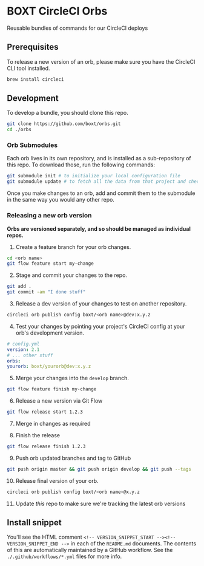 # BOXT CircleCI Orbs

Reusable bundles of commands for our CircleCI deploys

## Prerequisites

To release a new version of an orb, please make sure you have the CircleCI CLI tool installed.

```sh
brew install circleci
```

## Development

To develop a bundle, you should clone this repo.

```sh
git clone https://github.com/boxt/orbs.git
cd ./orbs
```

### Orb Submodules

Each orb lives in its own repository, and is installed as a sub-repository of this repo. To download those, run the following commands:

```sh
git submodule init # to initialize your local configuration file
git submodule update # to fetch all the data from that project and check out the appropriate commit
```

Once you make changes to an orb, add and commit them to the submodule in the same way you would any other repo.

### Releasing a new orb version

**Orbs are versioned separately, and so should be managed as individual repos.**

1) Create a feature branch for your orb changes.

```sh
cd <orb name>
git flow feature start my-change
```

2) Stage and commit your changes to the repo.

```sh
git add .
git commit -am "I done stuff"
```

3) Release a dev version of your changes to test on another repository.

```sh
circleci orb publish config boxt/<orb name>@dev:x.y.z
```

4) Test your changes by pointing your project's CircleCI config at your orb's development version.

``` yml
# config.yml
version: 2.1
# ... other stuff
orbs:
yourorb: boxt/yourorb@dev:x.y.z
```

5) Merge your changes into the `develop` branch.

```sh
git flow feature finish my-change
```

6) Release a new version via Git Flow

```sh
git flow release start 1.2.3
```

7) Merge in changes as required

8) Finish the release

```sh
git flow release finish 1.2.3
```

9) Push orb updated branches and tag to GitHub

```sh
git push origin master && git push origin develop && git push --tags
```

10) Release final version of your orb.

```sh
circleci orb publish config boxt/<orb name>@x.y.z
```

11) Update _this_ repo to make sure we're tracking the latest orb versions

## Install snippet

You'll see the HTML comment  `<!-- VERSION_SNIPPET_START --><!-- VERSION_SNIPPET_END -->` in each of the `README.md` documents. The contents of this are automatically maintained by a GitHub workflow. See the `./.github/workflows/*.yml` files for more info.
